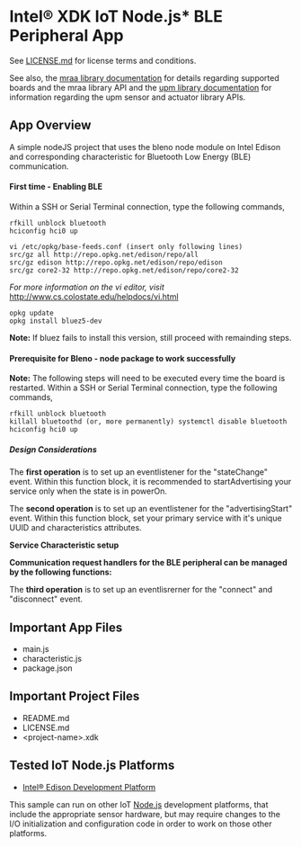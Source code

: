 Intel® XDK IoT Node.js\* BLE Peripheral App
===========================================

See [LICENSE.md](LICENSE.md) for license terms and conditions.

See also, the
[mraa library documentation](https://iotdk.intel.com/docs/master/mraa/index.html)
for details regarding supported boards and the mraa library API and the
[upm library documentation](https://iotdk.intel.com/docs/master/upm/) for
information regarding the upm sensor and actuator library APIs.

App Overview
------------

A simple nodeJS project that uses the bleno node module on Intel Edison
and corresponding characteristic for Bluetooth Low Energy (BLE) communication.


#### First time - Enabling BLE

Within a SSH or Serial Terminal connection, type the following commands,
```
rfkill unblock bluetooth
hciconfig hci0 up

vi /etc/opkg/base-feeds.conf (insert only following lines)
src/gz all http://repo.opkg.net/edison/repo/all
src/gz edison http://repo.opkg.net/edison/repo/edison
src/gz core2-32 http://repo.opkg.net/edison/repo/core2-32
```
*For more information on the vi editor, visit* http://www.cs.colostate.edu/helpdocs/vi.html

```
opkg update
opkg install bluez5-dev
```

**Note:** If bluez fails to install this version, still proceed with remainding steps.

#### Prerequisite for Bleno - node package to work successfully

**Note:** The following steps will need to be executed every time the board is restarted.
Within a SSH or Serial Terminal connection, type the following commands,
```
rfkill unblock bluetooth
killall bluetoothd (or, more permanently) systemctl disable bluetooth
hciconfig hci0 up
```

##### Design Considerations

The **first operation** is to set up an eventlistener for the "stateChange" event. Within this function block, it is recommended to startAdvertising your service only when the state is in powerOn.

The **second operation** is to set up an eventlistener for the "advertisingStart" event. Within this function block, set your primary service with it's unique UUID and characteristics attributes.

**Service Characteristic setup**

**Communication request handlers for the BLE peripheral can be managed by the following functions:**

The **third operation** is to set up an eventlisrerner for the "connect" and "disconnect" event.

Important App Files
-------------------

* main.js
* characteristic.js
* package.json

Important Project Files
-----------------------

* README.md
* LICENSE.md
* \<project-name\>.xdk

Tested IoT Node.js Platforms
----------------------------

* [Intel® Edison Development Platform](http://intel.com/edison)

This sample can run on other IoT [Node.js](http://nodejs.org) development
platforms, that include the appropriate sensor hardware, but may require
changes to the I/O initialization and configuration code in order to work on
those other platforms.
